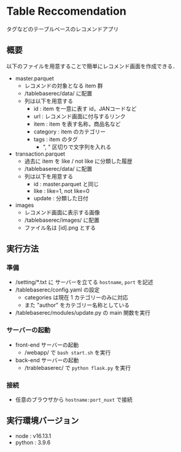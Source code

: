 # Table Reccomendation
タグなどのテーブルベースのレコメンドアプリ

## 概要
以下のファイルを用意することで簡単にレコメンド画面を作成できる．

- master.parquet
  - レコメンドの対象となる item 群
  - /tablebaserec/data/ に配置
  - 列は以下を用意する
    - id : item を一意に表す id，JANコードなど
    - url : レコメンド画面に付与するリンク
    - item : item を表す名称，商品名など
    - category : item のカテゴリー
    - tags : item のタグ
      - ", " 区切りで文字列を入れる
- transaction.parquet
  - 過去に item を like / not like に分類した履歴
  - /tablebaserec/data/ に配置
  - 列は以下を用意する
    - id : master.parquet と同じ
    - like : like=1, not like=0
    - update : 分類した日付
- images
  - レコメンド画面に表示する画像
  - /tablebaserec/images/ に配置
  - ファイル名は [id].png とする

## 実行方法
### 準備
- /setting/*.txt に サーバーを立てる `hostname`, `port` を記述
- /tablebaserec/config.yaml の設定
  - categories は現在 1 カテゴリーのみに対応
  - また "author" をカテゴリー名称としている
- /tablebaserec/modules/update.py の main 関数を実行

### サーバーの起動
- front-end サーバーの起動
  - /webapp/ で `bash start.sh` を実行
- back-end サーバーの起動
  - /trablebaserec/ で `python flask.py` を実行

### 接続
- 任意のブラウザから `hostname:port_nuxt` で接続

## 実行環境バージョン
- node : v16.13.1
- python : 3.9.6
